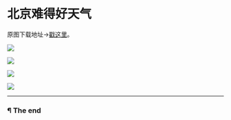 # 北京难得好天气

原图下载地址->[戳这里](http://pan.baidu.com/s/1gdtRHS3)。

![](https://raw.githubusercontent.com/d0u9/blog/master/pics/2015-B/2015-08-19/Image00001.jpg)

![](https://raw.githubusercontent.com/d0u9/blog/master/pics/2015-B/2015-08-19/Image00002.jpg)

![](https://raw.githubusercontent.com/d0u9/blog/master/pics/2015-B/2015-08-19/Image00003.jpg)

![](http://7xis48.com1.z0.glb.clouddn.com/wp/album/2015-06-11-yunhou/Image00004.jpg)

---

### ¶ The end
